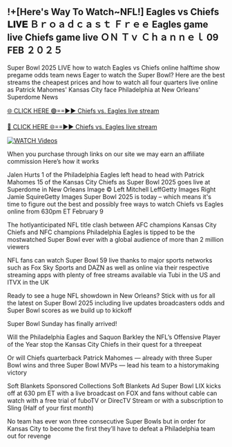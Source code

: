 ## !+[Here's Way To Watch~NFL!] Eagles vs Chiefs 𝐋𝐈𝐕𝐄 Ｂｒｏａｄｃａｓｔ Ｆｒｅｅ Eagles game live  Chiefs game live ＯＮ Ｔｖ Ｃｈａｎｎｅｌ 09 FEB ２０２５


Super Bowl 2025 LIVE how to watch Eagles vs Chiefs online halftime show pregame odds team news
Eager to watch the Super Bowl? Here are the best streams the cheapest prices and how to watch all four quarters live online as Patrick Mahomes' Kansas City face Philadelphia at New Orleans' Superdome
News

[🌐 CLICK HERE 🟢==►► Chiefs vs. Eagles live stream](https://ertgfdgdf.blogspot.com/2025/02/tuofndfr.html)

[🔴 CLICK HERE 🌐==►► Chiefs vs. Eagles live stream](https://ertgfdgdf.blogspot.com/2025/02/tuofndfr.html)

[![WATCH Videos](https://i.imgur.com/dJHk4Zq.gif)](https://ertgfdgdf.blogspot.com/2025/02/tuofndfr.html)


When you purchase through links on our site we may earn an affiliate commission Here’s how it works

Jalen Hurts 1 of the Philadelphia Eagles left head to head with Patrick Mahomes 15 of the Kansas City Chiefs as Super Bowl 2025 goes live at Superdome in New Orleans
Image © Left Mitchell LeffGetty Images Right Jamie SquireGetty Images
Super Bowl 2025 is today – which means it's time to figure out the best and possibly free ways to watch Chiefs vs Eagles online from 630pm ET February 9

The hotlyanticipated NFL title clash between AFC champions Kansas City Chiefs and NFC champions Philadelphia Eagles is tipped to be the mostwatched Super Bowl ever with a global audience of more than 2 million viewers

NFL fans can watch Super Bowl 59 live thanks to major sports networks such as Fox Sky Sports and DAZN as well as online via their respective streaming apps with plenty of free streams available via Tubi in the US and ITVX in the UK

Ready to see a huge NFL showdown in New Orleans? Stick with us for all the latest on Super Bowl 2025 including live updates broadcasters odds and Super Bowl scores as we build up to kickoff

Super Bowl Sunday has finally arrived!

Will the Philadelphia Eagles and Saquon Barkley the NFL’s Offensive Player of the Year stop the Kansas City Chiefs in their quest for a threepeat

Or will Chiefs quarterback Patrick Mahomes — already with three Super Bowl wins and three Super Bowl MVPs — lead his team to a historymaking victory

Soft Blankets
Sponsored Collections
Soft Blankets
Ad
Super Bowl LIX kicks off at 630 pm ET with a live broadcast on FOX and fans without cable can watch with a free trial of fuboTV or DirecTV Stream or with a subscription to Sling (Half of your first month)

No team has ever won three consecutive Super Bowls but in order for Kansas City to become the first they’ll have to defeat a Philadelphia team out for revenge